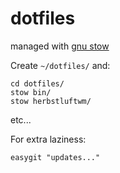 # dotfiles
managed with [gnu stow](http://brandon.invergo.net/news/2012-05-26-using-gnu-stow-to-manage-your-dotfiles.html)

Create `~/dotfiles/` and:

    cd dotfiles/
    stow bin/
    stow herbstluftwm/


etc...

For extra laziness:

`easygit "updates..."`
